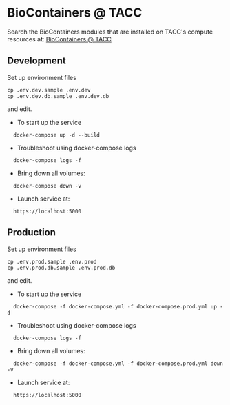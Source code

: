 # BioContainers @ TACC 

Search the BioContainers modules that are installed on TACC's compute resources at: [BioContainers @ TACC](https://biocontainers.tacc.utexas.edu/search)

## Development

Set up environment files
```
cp .env.dev.sample .env.dev
cp .env.dev.db.sample .env.dev.db
```
and edit.
- To start up the service

```
  docker-compose up -d --build
```

- Troubleshoot using docker-compose logs

```
  docker-compose logs -f

```
- Bring down all volumes:

```
  docker-compose down -v
```

- Launch service at:

```
  https://localhost:5000

```

## Production

Set up environment files
```
cp .env.prod.sample .env.prod
cp .env.prod.db.sample .env.prod.db
```
and edit.

- To start up the service

```
  docker-compose -f docker-compose.yml -f docker-compose.prod.yml up -d
```

- Troubleshoot using docker-compose logs

```
  docker-compose logs -f

```
- Bring down all volumes:

```
  docker-compose -f docker-compose.yml -f docker-compose.prod.yml down -v
```

- Launch service at:

```
  https://localhost:5000

```
